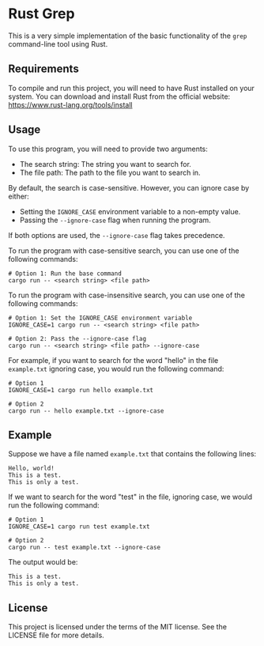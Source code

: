 # Rust Grep

This is a very simple implementation of the basic functionality of the `grep` command-line tool using Rust.

## Requirements

To compile and run this project, you will need to have Rust installed on your system. You can download and install Rust from the official website: https://www.rust-lang.org/tools/install

## Usage

To use this program, you will need to provide two arguments:

- The search string: The string you want to search for.
- The file path: The path to the file you want to search in.

By default, the search is case-sensitive. However, you can ignore case by either:

- Setting the `IGNORE_CASE` environment variable to a non-empty value.
- Passing the `--ignore-case` flag when running the program.

If both options are used, the `--ignore-case` flag takes precedence.

To run the program with case-sensitive search, you can use one of the following commands:

```
# Option 1: Run the base command
cargo run -- <search string> <file path>
```

To run the program with case-insensitive search, you can use one of the following commands:

```
# Option 1: Set the IGNORE_CASE environment variable
IGNORE_CASE=1 cargo run -- <search string> <file path>

# Option 2: Pass the --ignore-case flag
cargo run -- <search string> <file path> --ignore-case
```

For example, if you want to search for the word "hello" in the file `example.txt` ignoring case, you would run the following command:

```
# Option 1
IGNORE_CASE=1 cargo run hello example.txt

# Option 2
cargo run -- hello example.txt --ignore-case
```

## Example

Suppose we have a file named `example.txt` that contains the following lines:

```
Hello, world!
This is a test.
This is only a test.
```

If we want to search for the word "test" in the file, ignoring case, we would run the following command:

```
# Option 1
IGNORE_CASE=1 cargo run test example.txt

# Option 2
cargo run -- test example.txt --ignore-case
```

The output would be:

```
This is a test.
This is only a test.
```

## License

This project is licensed under the terms of the MIT license. See the LICENSE file for more details.
